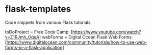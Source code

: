 # flask-templates

Code snippets from various Flask tutorials.

toDoProject = Free Code Camp: [https://www.youtube.com/watch?v=Z1RJmh_OqeA]
webForms = Digital Ocean Flask Web Forms: [https://www.digitalocean.com/community/tutorials/how-to-use-web-forms-in-a-flask-application]
